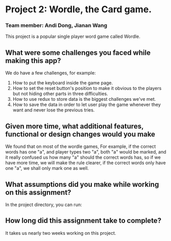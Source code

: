 # Project 2: Wordle, the Card game.
### Team member: Andi Dong, Jianan Wang

This project is a popular single player word game called Wordle.

## What were some challenges you faced while making this app?

We do have a few challenges, for example:
1. How to put the keyboard inside the game page.
2. How to set the reset button's position to make it obvious to the players but not hiding other parts in three difficulties.
3. How to use redux to store data is the biggest challenges we've met.
4. How to save the data in order to let user play the game whenever they want and never lose the previous tries.

## Given more time, what additional features, functional or design changes would you make

We found that on most of the wordle games, For example, if the correct words has one "a", and player types two "a", both "a" would be marked, and it really confused us how many "a" should the correct words has, so if we have more time, we will make the rule clearer, if the correct words only have one "a", we shall only mark one as well.

## What assumptions did you make while working on this assignment?

In the project directory, you can run:

## How long did this assignment take to complete?

It takes us nearly two weeks working on this project.
